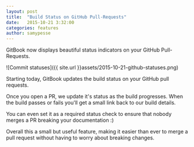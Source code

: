 ```yaml
---
layout: post
title:  "Build Status on GitHub Pull-Requests"
date:   2015-10-21 3:32:00
categories: features
author: samypesse
---
```


GitBook now displays beautiful status indicators on your GitHub Pull-Requests.

<!-- more -->

![Commit statuses]({{ site.url }}assets/2015-10-21-github-statuses.png)

Starting today, GitBook updates the build status on your GitHub pull requests.

Once you open a PR, we update it's status as the build progresses. When the build passes or fails you'll get a small link back to our build details.

You can even set it as a required status check to ensure that nobody merges a PR breaking your documentation :)

Overall this a small but useful feature, making it easier than ever to merge a pull request without having to worry about breaking changes.
